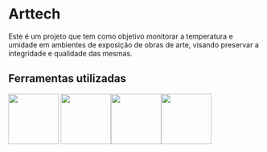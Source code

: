 # Arttech
Este é um projeto que tem como objetivo monitorar a temperatura e umidade em ambientes de exposição de obras de arte, visando preservar a integridade e qualidade das mesmas. 

## Ferramentas utilizadas
<img src="https://cdn.jsdelivr.net/gh/devicons/devicon/icons/arduino/arduino-original-wordmark.svg" height="100px" width="100px" /> <img src="https://cdn.jsdelivr.net/gh/devicons/devicon/icons/mysql/mysql-plain-wordmark.svg" height="100px" width="100px" /><img src="https://cdn.jsdelivr.net/gh/devicons/devicon/icons/html5/html5-original-wordmark.svg" height="100px" /><img src="https://cdn.jsdelivr.net/gh/devicons/devicon/icons/css3/css3-original-wordmark.svg" height="100px"/>
          
          
